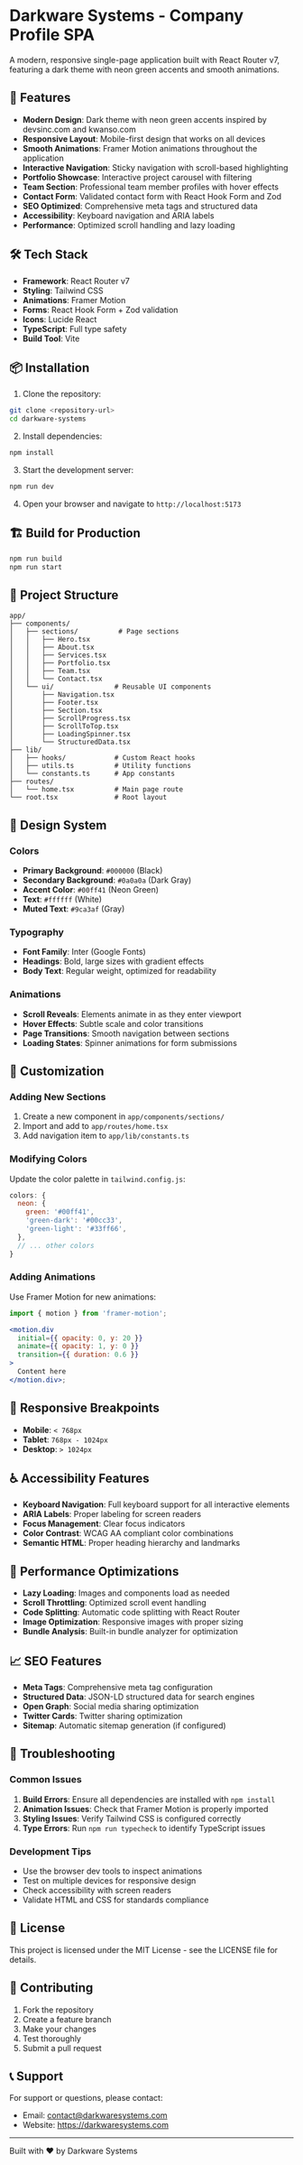 # Darkware Systems - Company Profile SPA

A modern, responsive single-page application built with React Router v7, featuring a dark theme with neon green accents and smooth animations.

## 🚀 Features

- **Modern Design**: Dark theme with neon green accents inspired by devsinc.com and kwanso.com
- **Responsive Layout**: Mobile-first design that works on all devices
- **Smooth Animations**: Framer Motion animations throughout the application
- **Interactive Navigation**: Sticky navigation with scroll-based highlighting
- **Portfolio Showcase**: Interactive project carousel with filtering
- **Team Section**: Professional team member profiles with hover effects
- **Contact Form**: Validated contact form with React Hook Form and Zod
- **SEO Optimized**: Comprehensive meta tags and structured data
- **Accessibility**: Keyboard navigation and ARIA labels
- **Performance**: Optimized scroll handling and lazy loading

## 🛠️ Tech Stack

- **Framework**: React Router v7
- **Styling**: Tailwind CSS
- **Animations**: Framer Motion
- **Forms**: React Hook Form + Zod validation
- **Icons**: Lucide React
- **TypeScript**: Full type safety
- **Build Tool**: Vite

## 📦 Installation

1. Clone the repository:

```bash
git clone <repository-url>
cd darkware-systems
```

2. Install dependencies:

```bash
npm install
```

3. Start the development server:

```bash
npm run dev
```

4. Open your browser and navigate to `http://localhost:5173`

## 🏗️ Build for Production

```bash
npm run build
npm run start
```

## 📁 Project Structure

```
app/
├── components/
│   ├── sections/          # Page sections
│   │   ├── Hero.tsx
│   │   ├── About.tsx
│   │   ├── Services.tsx
│   │   ├── Portfolio.tsx
│   │   ├── Team.tsx
│   │   └── Contact.tsx
│   └── ui/               # Reusable UI components
│       ├── Navigation.tsx
│       ├── Footer.tsx
│       ├── Section.tsx
│       ├── ScrollProgress.tsx
│       ├── ScrollToTop.tsx
│       ├── LoadingSpinner.tsx
│       └── StructuredData.tsx
├── lib/
│   ├── hooks/            # Custom React hooks
│   ├── utils.ts          # Utility functions
│   └── constants.ts      # App constants
├── routes/
│   └── home.tsx          # Main page route
└── root.tsx              # Root layout
```

## 🎨 Design System

### Colors

- **Primary Background**: `#000000` (Black)
- **Secondary Background**: `#0a0a0a` (Dark Gray)
- **Accent Color**: `#00ff41` (Neon Green)
- **Text**: `#ffffff` (White)
- **Muted Text**: `#9ca3af` (Gray)

### Typography

- **Font Family**: Inter (Google Fonts)
- **Headings**: Bold, large sizes with gradient effects
- **Body Text**: Regular weight, optimized for readability

### Animations

- **Scroll Reveals**: Elements animate in as they enter viewport
- **Hover Effects**: Subtle scale and color transitions
- **Page Transitions**: Smooth navigation between sections
- **Loading States**: Spinner animations for form submissions

## 🔧 Customization

### Adding New Sections

1. Create a new component in `app/components/sections/`
2. Import and add to `app/routes/home.tsx`
3. Add navigation item to `app/lib/constants.ts`

### Modifying Colors

Update the color palette in `tailwind.config.js`:

```javascript
colors: {
  neon: {
    green: '#00ff41',
    'green-dark': '#00cc33',
    'green-light': '#33ff66',
  },
  // ... other colors
}
```

### Adding Animations

Use Framer Motion for new animations:

```jsx
import { motion } from 'framer-motion';

<motion.div
  initial={{ opacity: 0, y: 20 }}
  animate={{ opacity: 1, y: 0 }}
  transition={{ duration: 0.6 }}
>
  Content here
</motion.div>;
```

## 📱 Responsive Breakpoints

- **Mobile**: `< 768px`
- **Tablet**: `768px - 1024px`
- **Desktop**: `> 1024px`

## ♿ Accessibility Features

- **Keyboard Navigation**: Full keyboard support for all interactive elements
- **ARIA Labels**: Proper labeling for screen readers
- **Focus Management**: Clear focus indicators
- **Color Contrast**: WCAG AA compliant color combinations
- **Semantic HTML**: Proper heading hierarchy and landmarks

## 🚀 Performance Optimizations

- **Lazy Loading**: Images and components load as needed
- **Scroll Throttling**: Optimized scroll event handling
- **Code Splitting**: Automatic code splitting with React Router
- **Image Optimization**: Responsive images with proper sizing
- **Bundle Analysis**: Built-in bundle analyzer for optimization

## 📈 SEO Features

- **Meta Tags**: Comprehensive meta tag configuration
- **Structured Data**: JSON-LD structured data for search engines
- **Open Graph**: Social media sharing optimization
- **Twitter Cards**: Twitter sharing optimization
- **Sitemap**: Automatic sitemap generation (if configured)

## 🐛 Troubleshooting

### Common Issues

1. **Build Errors**: Ensure all dependencies are installed with `npm install`
2. **Animation Issues**: Check that Framer Motion is properly imported
3. **Styling Issues**: Verify Tailwind CSS is configured correctly
4. **Type Errors**: Run `npm run typecheck` to identify TypeScript issues

### Development Tips

- Use the browser dev tools to inspect animations
- Test on multiple devices for responsive design
- Check accessibility with screen readers
- Validate HTML and CSS for standards compliance

## 📄 License

This project is licensed under the MIT License - see the LICENSE file for details.

## 🤝 Contributing

1. Fork the repository
2. Create a feature branch
3. Make your changes
4. Test thoroughly
5. Submit a pull request

## 📞 Support

For support or questions, please contact:

- Email: contact@darkwaresystems.com
- Website: https://darkwaresystems.com

---

Built with ❤️ by Darkware Systems
